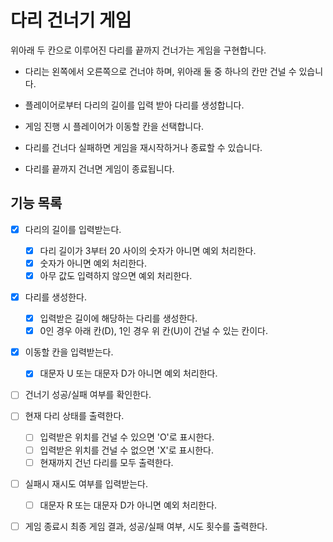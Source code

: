 # 다리 건너기 게임

위아래 두 칸으로 이루어진 다리를 끝까지 건너가는 게임을 구현합니다.

- 다리는 왼쪽에서 오른쪽으로 건너야 하며, 위아래 둘 중 하나의 칸만 건널 수 있습니다.

- 플레이어로부터 다리의 길이를 입력 받아 다리를 생성합니다.

- 게임 진행 시 플레이어가 이동할 칸을 선택합니다.

- 다리를 건너다 실패하면 게임을 재시작하거나 종료할 수 있습니다.

- 다리를 끝까지 건너면 게임이 종료됩니다.

## 기능 목록

- [X] 다리의 길이를 입력받는다.
  - [X] 다리 길이가 3부터 20 사이의 숫자가 아니면 예외 처리한다.
  - [X] 숫자가 아니면 예외 처리한다.
  - [X] 아무 값도 입력하지 않으면 예외 처리한다.

- [X] 다리를 생성한다.
  - [X] 입력받은 길이에 해당하는 다리를 생성한다.
  - [X] 0인 경우 아래 칸(D), 1인 경우 위 칸(U)이 건널 수 있는 칸이다.

- [X] 이동할 칸을 입력받는다.
  - [X] 대문자 U 또는 대문자 D가 아니면 예외 처리한다.

- [ ] 건너기 성공/실패 여부를 확인한다.

- [ ] 현재 다리 상태를 출력한다.
  - [ ] 입력받은 위치를 건널 수 있으면 'O'로 표시한다.
  - [ ] 입력받은 위치를 건널 수 없으면 'X'로 표시한다.
  - [ ] 현재까지 건넌 다리를 모두 출력한다.

- [ ] 실패시 재시도 여부를 입력받는다.
  - [ ] 대문자 R 또는 대문자 D가 아니면 예외 처리한다.

- [ ] 게임 종료시 최종 게임 결과, 성공/실패 여부, 시도 횟수를 출력한다.
